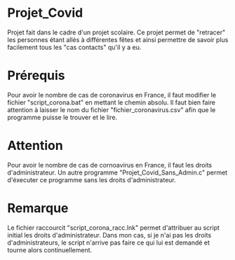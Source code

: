 # Projet_Covid
Projet fait dans le cadre d'un projet scolaire. Ce projet permet de "retracer" les personnes étant allés à différentes fêtes et ainsi permettre de savoir plus facilement tous les "cas contacts" qu'il y a eu.

# Prérequis
Pour avoir le nombre de cas de coronavirus en France, il faut modifier le fichier "script_corona.bat" en mettant le chemin absolu. Il faut bien faire attention à laisser le nom du fichier "fichier_coronavirus.csv" afin que le programme puisse le trouver et le lire. 

# Attention 
Pour avoir le nombre de cas de cornoavirus en France, il faut les droits d'administrateur. Un autre programme "Projet_Covid_Sans_Admin.c" permet d'éxecuter ce programme sans les droits d'administrateur. 

# Remarque
Le fichier raccourcit "script_corona_racc.lnk" permet d'attribuer au script initial les droits d'administrateur. Dans mon cas, si je n'ai pas les droits d'administrateurs, le script n'arrive pas faire ce qui lui est demandé et tourne alors continuellement. 
